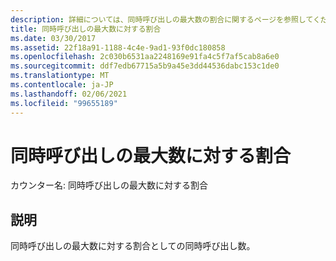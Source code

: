 ```yaml
---
description: 詳細については、同時呼び出しの最大数の割合に関するページを参照してください。
title: 同時呼び出しの最大数に対する割合
ms.date: 03/30/2017
ms.assetid: 22f18a91-1188-4c4e-9ad1-93f0dc180858
ms.openlocfilehash: 2c030b6531aa2248169e91fa4c5f7af5cab8a6e0
ms.sourcegitcommit: ddf7edb67715a5b9a45e3dd44536dabc153c1de0
ms.translationtype: MT
ms.contentlocale: ja-JP
ms.lasthandoff: 02/06/2021
ms.locfileid: "99655189"
---
```

# <a name="percent-of-max-concurrent-calls"></a>同時呼び出しの最大数に対する割合

カウンター名: 同時呼び出しの最大数に対する割合  
  
## <a name="description"></a>説明  

 同時呼び出しの最大数に対する割合としての同時呼び出し数。
